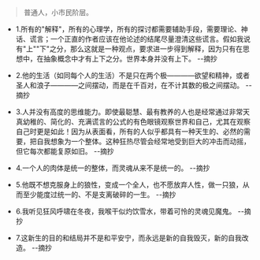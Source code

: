 >普通人，小市民阶层。

- 1.所有的"解释"，所有的心理学，所有的探讨都需要辅助手段，需要理论、神话、谎言；一个正直的作者应该在他论述的结尾尽量澄清这些谎言。假如我说有"上""下"之分，那么这就是一种观点，要求进一步得到解释，因为只有在思想中，在抽象概念中才有上下之分。世界本身并没有上下。 --摘抄

- 2.他的生活（如同每个人的生活）不是只在两个极————欲望和精神，或者圣人和浪子————之间摆动，而是在千百对，在不计其数的极之间摆动。 --摘抄

- 3.人并没有高度的思维能力。即使最聪慧、最有教养的人也是经常通过非常天真幼稚的、简化的、充满谎言的公式的有色眼镜观察世界和自己，尤其在观察自己时更是如此！因为从表面看，所有的人似乎都具有一种天生的、必然的需要，把自我想象为一个整体。这种狂热尽管会经常地受到巨大的冲击而动摇，但它每次都能复原如旧。 --摘抄

- 4.一个人的肉体是统一的整体，而灵魂从来不是统一的。 --摘抄

- 5.他既不想克服身上的狼性，变成一个全人，也不愿放弃人性，做一只狼，从而至少能度过统一的、不是支离破碎的一生。 --摘抄

- 6.我听见狂风呼啸在冬夜，我喉干似灼饮雪水，带着可怜的灵魂见魔鬼。 --摘抄

- 7.这新生的目的和结局并不是和平安宁，而永远是新的自我毁灭，新的自我改造。 --摘抄
